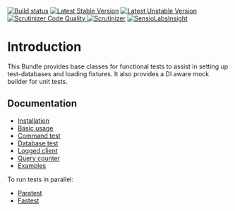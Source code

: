 [![Build status][Travis Master image]][Travis Master]
[![Latest Stable Version](https://poser.pugx.org/liip/functional-test-bundle/v/stable)](https://packagist.org/packages/liip/functional-test-bundle)
[![Latest Unstable Version](https://poser.pugx.org/liip/functional-test-bundle/v/unstable)](https://packagist.org/packages/liip/functional-test-bundle)
[![Scrutinizer Code Quality][Scrutinizer image]
![Scrutinizer][Scrutinizer Coverage Image]][Scrutinizer]
[![SensioLabsInsight][SensioLabsInsight Image]][SensioLabsInsight]

Introduction
============

This Bundle provides base classes for functional tests to assist in setting up
test-databases and loading fixtures. It also provides a DI
aware mock builder for unit tests.

Documentation
------------

* [Installation](doc/installation.md)
* [Basic usage](doc/basic.md)
* [Command test](doc/command.md)
* [Database test](doc/database.md)
* [Logged client](doc/logged.md)
* [Query counter](doc/query.md)
* [Examples](doc/examples.md)

To run tests in parallel:
* [Paratest](doc/paratest.md)
* [Fastest](doc/fastest.md)

[Travis Master]: https://travis-ci.org/liip/AlexisLefebvreFixturesBundle
[Travis Master image]: https://travis-ci.org/liip/AlexisLefebvreFixturesBundle.svg?branch=master
[Scrutinizer]: https://scrutinizer-ci.com/g/liip/AlexisLefebvreFixturesBundle/?branch=master
[Scrutinizer image]: https://scrutinizer-ci.com/g/liip/AlexisLefebvreFixturesBundle/badges/quality-score.png?b=master
[Scrutinizer Coverage image]: https://scrutinizer-ci.com/g/liip/AlexisLefebvreFixturesBundle/badges/coverage.png?b=master
[SensioLabsInsight]: https://insight.sensiolabs.com/projects/98b07673-7b35-44f3-acb3-07c33b395118
[SensioLabsInsight Image]: https://insight.sensiolabs.com/projects/98b07673-7b35-44f3-acb3-07c33b395118/mini.png
